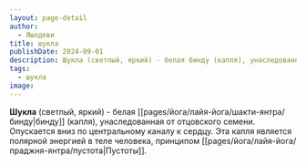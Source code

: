 ```yaml
---
layout: page-detail
author:
  - Яшодеви
title: шукла
publishDate: 2024-09-01
description: Шукла (светлый, яркий) - белая бинду (капля), унаследованная от отцовского семени. Опускается вниз по центральному каналу к сердцу. Эта капля является полярной энергией в теле человека, принципом Пустоты.
tags:
  - шукла
image:
---
```

**Шукла** (светлый, яркий) - белая [[pages/йога/лайя-йога/шакти-янтра/бинду|бинду]] (капля), унаследованная от отцовского семени. Опускается вниз по центральному каналу к сердцу. Эта капля является полярной энергией в теле человека, принципом [[pages/йога/лайя-йога/праджня-янтра/пустота|Пустоты]].

